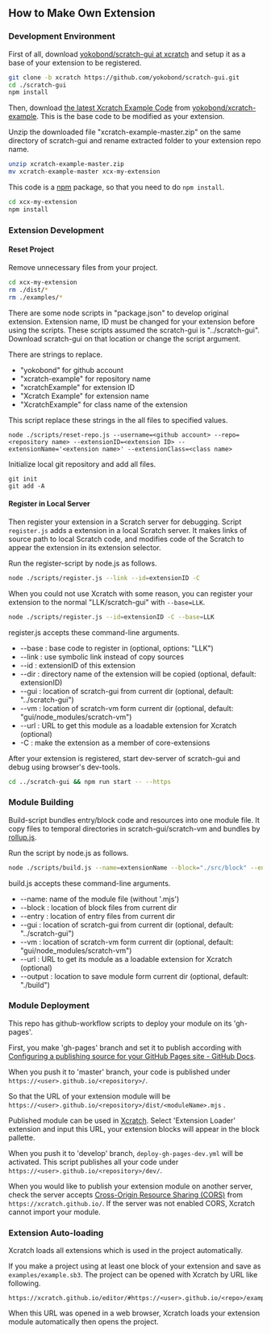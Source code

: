 ## How to Make Own Extension

### Development Environment

First of all, download [yokobond/scratch-gui at xcratch](https://github.com/yokobond/scratch-gui/tree/xcratch) and setup it as a base of your extension to be registered. 

```sh
git clone -b xcratch https://github.com/yokobond/scratch-gui.git
cd ./scratch-gui
npm install
```

Then, download [the latest Xcratch Example Code](https://github.com/yokobond/xcratch-example/archive/master.zip) from [yokobond/xcratch-example](https://github.com/yokobond/xcratch-example). This is the base code to be modified as your extension.

Unzip the downloaded file "xcratch-example-master.zip" on the same directory of scratch-gui and rename extracted folder to your extension repo name.

```sh
unzip xcratch-example-master.zip
mv xcratch-example-master xcx-my-extension
```

This code is a [npm](https://www.npmjs.com/) package, so that you need to do `npm install`.

```sh
cd xcx-my-extension
npm install
```

### Extension Development

#### Reset Project

Remove unnecessary files from your project.

```sh
cd xcx-my-extension
rm ./dist/*
rm ./examples/*
```

There are some node scripts in "package.json" to develop original extension. Extension name, ID must be changed for your extension before using the scripts. These scripts assumed the scratch-gui is "../scratch-gui". Download scratch-gui on that location or change the script argument.

There are strings to replace.

- "yokobond" for github account
- "xcratch-example" for repository name
- "xcratchExample" for extension ID
- "Xcratch Example" for extension name
- "XcratchExample" for class name of the extension

This script replace these strings in the all files to specified values.

```shell
node ./scripts/reset-repo.js --username=<github account> --repo=<repository name> --extensionID=<extension ID> --extensionName='<extension name>' --extensionClass=<class name>
```

Initialize local git repository and add all files.

```shell
git init
git add -A
```


#### Register in Local Server

Then register your extension in a Scratch server for debugging. Script `register.js` adds a extension in a local Scratch server. It makes links of source path to local Scratch code, and modifies code of the Scratch to appear the extension in its extension selector. 

Run the register-script by node.js as follows.

```sh
node ./scripts/register.js --link --id=extensionID -C
```

When you could not use Xcratch with some reason, you can register your extension to the normal "LLK/scratch-gui" with `--base=LLK`.

```sh
node ./scripts/register.js --id=extensionID -C --base=LLK
```

register.js accepts these command-line arguments.

- --base : base code to register in (optional, options: "LLK")
- --link : use symbolic link instead of copy sources
- --id : extensionID of this extension
- --dir : directory name of the extension will be copied (optional, default: extensionID)
- --gui : location of scratch-gui from current dir (optional, default: "../scratch-gui")
- --vm : location of scratch-vm form current dir (optional, default: "gui/node_modules/scratch-vm")
- --url : URL to get this module as a loadable extension for Xcratch (optional)
- -C : make the extension as a member of core-extensions


After your extension is registered, start dev-server of scratch-gui and debug using browser's dev-tools.

```sh
cd ../scratch-gui && npm run start -- --https
```



### Module Building

Build-script bundles entry/block code and resources into one module file. It copy files to temporal directories in scratch-gui/scratch-vm and bundles by [rollup.js](https://rollupjs.org/guide/en/).

Run the script by node.js as follows.

```sh
node ./scripts/build.js --name=extensionName --block="./src/block" --entry="./src/entry" --gui="../scratch-gui" --output="./dist"
```

build.js accepts these command-line arguments.

- --name: name of the module file (without '.mjs')
- --block : location of block files from current dir
- --entry : location of entry files from current dir
- --gui : location of scratch-gui from current dir (optional, default: "../scratch-gui")
- --vm : location of scratch-vm form current dir (optional, default: "gui/node_modules/scratch-vm")
- --url : URL to get its module as a loadable extension for Xcratch (optional)
- --output : location to save module form current dir (optional, default: "./build")


### Module Deployment

This repo has github-workflow scripts to deploy your module on its 'gh-pages'. 

First, you make 'gh-pages' branch and set it to publish according with [Configuring a publishing source for your GitHub Pages site - GitHub Docs](https://docs.github.com/en/github/working-with-github-pages/configuring-a-publishing-source-for-your-github-pages-site#choosing-a-publishing-source). 

When you push it to 'master' branch, your code is published under `https://<user>.github.io/<repository>/`. 

So that the URL of your extension module will be `https://<user>.github.io/<repository>/dist/<moduleName>.mjs` . 

Published module can be used in [Xcratch](https://yokobond.github.io/xcratch/). Select 'Extension Loader' extension and input this URL, your extension blocks will appear in the block pallette. 

When you push it to 'develop' branch, `deploy-gh-pages-dev.yml` will be activated. This script publishes all your code under `https://<user>.github.io/<repository>/dev/`. 

When you would like to publish your extension module on another server, check the server accepts [Cross-Origin Resource Sharing (CORS)](https://developer.mozilla.org/en-US/docs/Web/HTTP/CORS) from `https://xcratch.github.io/`. If the server was not enabled CORS, Xcratch cannot import your module. 


### Extension Auto-loading

Xcratch loads all extensions which is used in the project automatically. 

If you make a project using at least one block of your extension and save as `examples/example.sb3`. The project can be opened with Xcratch by URL like following. 

```
https://xcratch.github.io/editor/#https://<user>.github.io/<repo>/examples/example.sb3
``` 

When this URL was opened in a web browser, Xcratch loads your extension module automatically then opens the project. 
